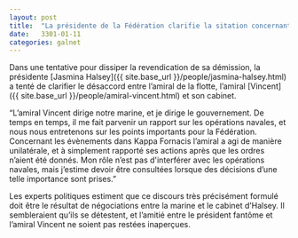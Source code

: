 ```yaml
---
layout: post
title:  "La présidente de la Fédération clarifie la sitation concernant l’Onionhead"
date:   3301-01-11
categories: galnet
---
```

Dans une tentative pour dissiper la revendication de sa démission, la présidente [Jasmina Halsey]({{ site.base_url }}/people/jasmina-halsey.html) a tenté de clarifier le désaccord entre l’amiral de la flotte, l’amiral [Vincent]({{ site.base_url }}/people/amiral-vincent.html) et son cabinet.

“L’amiral Vincent dirige notre marine, et je dirige le gouvernement. De temps en temps, il me fait parvenir un rapport sur les opérations navales, et nous nous entretenons sur les points importants pour la Fédération. Concernant les évènements dans Kappa Fornacis l’amiral a agi de manière unilatérale, et à simplement rapporté ses actions après que les ordres n’aient été donnés. Mon rôle n’est pas d'interférer avec les opérations navales, mais j’estime devoir être consultées lorsque des décisions d’une telle importance sont prises.”

Les experts politiques estiment que ce discours très précisément formulé doit être le résultat de négociations entre la marine et le cabinet d’Halsey.
Il sembleraient qu’ils se détestent, et l’amitié entre le président fantôme et l’amiral Vincent ne soient pas restées inaperçues.
